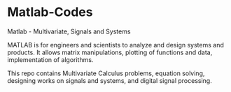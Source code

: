 # Matlab-Codes
Matlab - Multivariate, Signals and Systems

MATLAB is for engineers and scientists to analyze and design systems and products. It allows matrix manipulations, plotting of functions and data, implementation of algorithms.

This repo contains Multivariate Calculus problems, equation solving, designing works on signals and systems, and digital signal processing.

